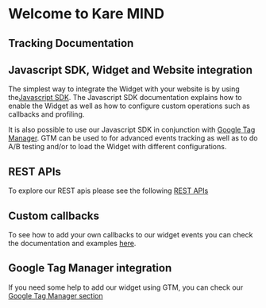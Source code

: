 # Welcome to Kare MIND

## Tracking Documentation


## Javascript SDK, Widget and Website integration

The simplest way to integrate the Widget with your website is by using the[Javascript SDK](./javascript-sdk). The Javascript SDK documentation explains how to enable the Widget as well as how to configure custom operations such as callbacks and profiling. 

It is also possible to use our Javascript SDK in conjunction with [Google Tag Manager](./tracking-documentation). GTM can be used to for advanced events tracking as well as to do A/B testing and/or to load the Widget with different configurations.


## REST APIs

To explore our REST apis please see the following [REST APIs](http://gluru-docs.s3-website-eu-west-1.amazonaws.com/public/)

<script>
  window.GLR = {
    appId: 'dd940b54-b7d6-4372-9829-9287218bfb00'
  };
  (function(w, d, s){
    var j = document.createElement(s); j.async = 1; j.type = 'text/javascript'; j.src = 'https://widget.eu.karehq.com/latest.js';
    w.GLR = w.GLR || {};
    d.getElementsByTagName('head')[0].appendChild(j);
  })(window, document, 'script');
</script>

## Custom callbacks
To see how to add your own callbacks to our widget events you can check the documentation and examples [here](./custom-callbacks).

## Google Tag Manager integration
If you need some help to add our widget using GTM, you can check our [Google Tag Manager section](./google-tag-manager)